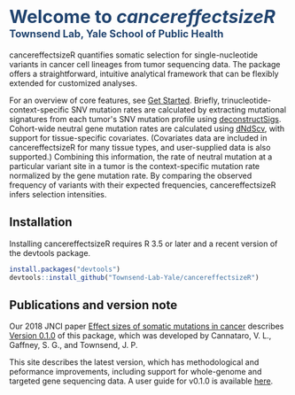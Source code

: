 # <span style="color:#224570;font-size:115%">Welcome to <em>cancereffectsizeR</em></span><br><span style="font-size:65%; color:#224570">Townsend Lab, Yale School of Public Health</span>

cancereffectsizeR quantifies somatic selection for single-nucleotide variants in cancer cell lineages from tumor sequencing data. The package offers a straightforward, intuitive analytical framework that can be flexibly extended for customized analyses.

For an overview of core features, see [Get Started](articles/cancereffectsizeR.html). Briefly, trinucleotide-context-specific SNV mutation rates are calculated by extracting mutational signatures from each tumor's SNV mutation profile using [deconstructSigs](https://github.com/raerose01/deconstructSigs). Cohort-wide neutral gene mutation rates are calculated using [dNdScv](https://github.com/im3sanger/dndscv), with support for tissue-specific covariates. (Covariates data are included in cancereffectsizeR for many tissue types, and user-supplied data is also supported.) Combining this information, the rate of neutral mutation at a particular variant site in a tumor is the context-specific mutation rate normalized by the gene mutation rate. By comparing the observed frequency of variants with their expected frequencies, cancereffectsizeR infers selection intensities.

## Installation
Installing cancereffectsizeR requires R 3.5 or later and a recent version of the devtools package.
```R
install.packages("devtools")
devtools::install_github("Townsend-Lab-Yale/cancereffectsizeR")
```

## Publications and version note
Our 2018 JNCI paper [Effect sizes of somatic mutations in cancer](https://doi.org/10.1093/jnci/djy168) describes [Version 0.1.0](https://github.com/Townsend-Lab-Yale/cancereffectsizeR/releases/tag/0.1.0) of this package, which was developed by Cannataro, V. L., Gaffney, S. G., and Townsend, J. P. 

This site describes the latest version, which has methodological and peformance improvements, including support for whole-genome and targeted gene sequencing data. A user guide for v0.1.0 is available [here](https://github.com/Townsend-Lab-Yale/cancereffectsizeR/blob/master/user_guide/cancereffectsizeR_user_guide.md).







